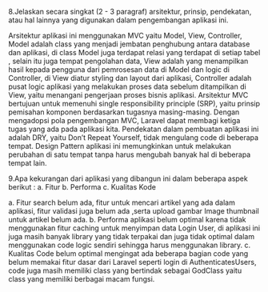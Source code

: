 8.Jelaskan secara singkat (2 - 3 paragraf) arsitektur, prinsip, pendekatan, atau hal lainnya yang digunakan dalam pengembangan aplikasi ini.

Arsitektur aplikasi ini menggunakan MVC yaitu Model, View, Controller, Model adalah class yang menjadi jembatan penghubung antara database dan aplikasi, di class Model juga terdapat relasi yang terdapat di setiap tabel , selain itu juga tempat pengolahan data, View adalah yang menampilkan hasil kepada pengguna dari pemrosesan data di Model dan logic di Controller, di View diatur styling dan layout dari aplikasi, Controller adalah pusat logic aplikasi yang melakukan proses data sebelum ditampilkan di View, yaitu menangani pengerjaan proses bisnis aplikasi.
Arsitektur MVC bertujuan untuk memenuhi single responsibility principle (SRP), yaitu prinsip pemisahan komponen berdasarkan tugasnya masing-masing. Dengan mengadopsi pola pengembangan MVC, Laravel dapat membagi ketiga tugas yang ada pada aplikasi kita.
Pendekatan dalam pembuatan aplikasi ini adalah DRY, yaitu Don’t Repeat Yourself, tidak mengulang code di beberapa tempat. Design Pattern aplikasi ini memungkinkan untuk melakukan perubahan di satu tempat tanpa harus mengubah banyak hal di beberapa tempat lain.

9.Apa kekurangan dari aplikasi yang dibangun ini dalam beberapa aspek berikut :
a. Fitur
b. Performa
c. Kualitas Kode

a. Fitur search belum ada, fitur untuk mencari artikel yang ada dalam aplikasi, fitur validasi juga belum ada ,serta upload gambar Image thumbnail untuk artikel belum ada.
b. Performa aplikasi belum optimal karena tidak menggunakan fitur caching untuk menyimpan data Login User, di aplikasi ini juga masih banyak library yang tidak terpakai dan juga tidak optimal dalam menggunakan code logic sendiri sehingga harus menggunakan library.
c. Kualitas Code belum optimal mengingat ada beberapa bagian code yang belum memakai fitur dasar dari Laravel seperti login di AuthenticatesUsers, code juga masih memiliki class yang bertindak sebagai GodClass yaitu class yang memiliki berbagai macam fungsi.
